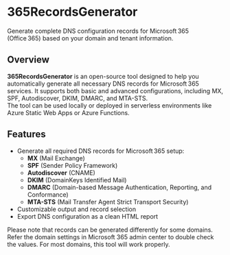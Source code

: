 # 365RecordsGenerator

Generate complete DNS configuration records for Microsoft 365 (Office 365) based on your domain and tenant information.

## Overview

**365RecordsGenerator** is an open-source tool designed to help you automatically generate all necessary DNS records for Microsoft 365 services. It supports both basic and advanced configurations, including MX, SPF, Autodiscover, DKIM, DMARC, and MTA-STS.  
The tool can be used locally or deployed in serverless environments like Azure Static Web Apps or Azure Functions.

## Features

- Generate all required DNS records for Microsoft 365 setup:
  - **MX** (Mail Exchange)
  - **SPF** (Sender Policy Framework)
  - **Autodiscover** (CNAME)
  - **DKIM** (DomainKeys Identified Mail)
  - **DMARC** (Domain-based Message Authentication, Reporting, and Conformance)
  - **MTA-STS** (Mail Transfer Agent Strict Transport Security)
- Customizable output and record selection
- Export DNS configuration as a clean HTML report

Please note that records can be generated differently for some domains. Refer the domain settings in Microsoft 365 admin center to double check the values. For most domains, this tool will work properly.

